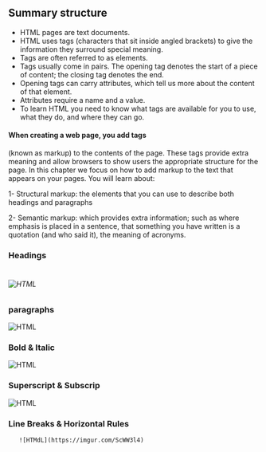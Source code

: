 ## Summary structure

* HTML pages are text documents.
*  HTML uses tags (characters that sit inside angled
brackets) to give the information they surround special
meaning.
* Tags are often referred to as elements.
*  Tags usually come in pairs. The opening tag denotes
the start of a piece of content; the closing tag denotes
the end.
* Opening tags can carry attributes, which tell us more
about the content of that element.
*  Attributes require a name and a value.
*  To learn HTML you need to know what tags are
available for you to use, what they do, and where they
can go.

#### When creating a web page, you add tags
(known as markup) to the contents of the
page. These tags provide extra meaning
and allow browsers to show users the
appropriate structure for the page.
In this chapter we focus on how to add markup to the text that
appears on your pages. You will learn about:

1-  Structural markup: the elements that you can use to
describe both headings and paragraphs


2-  Semantic markup: which provides extra information; such
as where emphasis is placed in a sentence, that something
you have written is a quotation (and who said it), the
meaning of acronyms.

### Headings
<h1>
<h2>
<h3>
<h4>
<h5>
<h6>
 
  ![HTML](https://i.ibb.co/GxCK7wL/3.png)
  
  ### paragraphs
  
  ![HTML](https://imgur.com/tCo17pp)
  
  ### Bold & Italic
   ![HTML](https://imgur.com/Jt7ocKf)
  
  ### Superscript & Subscrip
   ![HTML](https://imgur.com/MCkMz5R)
  
  
 ### Line Breaks & Horizontal Rules
  
       ![HTMdL](https://imgur.com/ScWW3l4)

  
  
